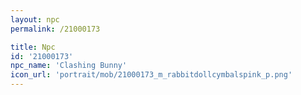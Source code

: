 ```yaml
---
layout: npc
permalink: /21000173

title: Npc
id: '21000173'
npc_name: 'Clashing Bunny'
icon_url: 'portrait/mob/21000173_m_rabbitdollcymbalspink_p.png'
---
```

